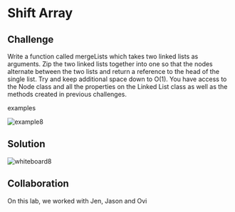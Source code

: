 # Shift Array
## Challenge

Write a function called mergeLists which takes two linked lists as arguments. Zip the two linked lists together into one so that the nodes alternate between the two lists and return a reference to the head of the single list. Try and keep additional space down to O(1). You have access to the Node class and all the properties on the Linked List class as well as the methods created in previous challenges.

examples

![example8](whiteboard8.jpg)


## Solution

![whiteboard8](example8.png)

## Collaboration

  On this lab, we worked with Jen, Jason and Ovi
